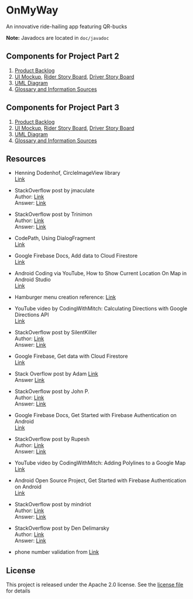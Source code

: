 # OnMyWay


An innovative ride-hailing app featuring QR-bucks

**Note:** Javadocs are located in `doc/javadoc`


## Components for Project Part 2
1. [Product Backlog](ProjectPart2/Product_Backlog.pdf)
2. [UI Mockup](ProjectPart2/UI_mockup.pdf), [Rider Story Board](ProjectPart2/RiderStoryBoard.pdf), [Driver Story Board](ProjectPart2/DriverStoryBoard.pdf)
3. [UML Diagram](ProjectPart2/UML.pdf)
4. [Glossary and Information Sources](../../wiki)


## Components for Project Part 3
1. [Product Backlog](ProjectPart3/Product_Backlog.pdf)
2. [UI Mockup](ProjectPart3/Mockup_part3.pdf), [Rider Story Board](ProjectPart3/rider_storyboard.pdf), [Driver Story Board](ProjectPart3/driver_storyboard.pdf)
3. [UML Diagram](ProjectPart3/UML_Diagram.pdf)
4. [Glossary and Information Sources](../../wiki)


## Resources
- Henning Dodenhof, CircleImageView library\
[Link](https://github.com/hdodenhof/CircleImageView)

- StackOverflow post by jmaculate\
Author: [Link](https://stackoverflow.com/users/1908451/jmaculate)\
Answer: [Link](https://stackoverflow.com/questions/12478520/how-to-set-dialogfragments-width-and-height)

- StackOverflow post by Trinimon\
Author: [Link](https://stackoverflow.com/users/2092587/trinimon)\
Answer: [Link](https://stackoverflow.com/questions/15647327/phone-number-formatting-an-edittext-in-android)

- CodePath, Using DialogFragment\
[Link](https://guides.codepath.com/android/using-dialogfragment)

- Google Firebase Docs, Add data to Cloud Firestore\
[Link](https://firebase.google.com/docs/firestore/manage-data/add-data)

- Android Coding via YouTube, How to Show Current Location On Map in Android Studio\
[Link](https://www.youtube.com/watch?v=boyyLhXAZAQ&t=22s)

- Hamburger menu creation reference: [Link](https://www.youtube.com/watch?v=ofu1IqiBNCY)

- YouTube video by CodingWithMitch: Calculating Directions with Google Directions API\
[Link](https://www.youtube.com/watch?v=f47L1SL5S0o&list=PLgCYzUzKIBE-SZUrVOsbYMzH7tPigT3gi&index=19)

- StackOverflow post by SilentKiller\
Author: [Link](https://stackoverflow.com/users/1160282/silentkiller)\
Answer: [Link](https://stackoverflow.com/questions/18225365/show-error-on-the-tip-of-the-edit-text-android)

- Google Firebase, Get data with Cloud Firestore\
[Link](https://firebase.google.com/docs/firestore/query-data/get-data)

- Stack Overflow post by Adam [Link](https://stackoverflow.com/users/6789978/adam)\
Answer [Link](https://stackoverflow.com/questions/36785542/how-to-change-the-position-of-my-location-button-in-google-maps-using-android-st)

- StackOverflow post by John P.\
Author: [Link](https://stackoverflow.com/users/1309401/john-p)\
Answer: [Link](https://stackoverflow.com/questions/2538787/how-to-display-an-output-of-float-data-with-2-decimal-places-in-java)

- Google Firebase Docs, Get Started with Firebase Authentication on Android\
[Link](https://firebase.google.com/docs/auth/android/start)

- StackOverflow post by Rupesh\
Author: [Link](https://stackoverflow.com/users/787438/rupesh)\
Answer: [Link](https://stackoverflow.com/questions/994840/how-to-create-our-own-listener-interface-in-android)

- YouTube video by CodingWithMitch: Adding Polylines to a Google Map\
[Link](https://www.youtube.com/watch?v=xl0GwkLNpNI&list=PLgCYzUzKIBE-SZUrVOsbYMzH7tPigT3gi&index=20)

- Android Open Source Project, Get Started with Firebase Authentication on Android\
[Link](https://firebase.google.com/docs/auth/android/start?authuser=1)

- StackOverflow post by mindriot\
Author: [Link](https://stackoverflow.com/users/1011746/mindriot)\
Answer: [Link](https://stackoverflow.com/questions/1819142/how-should-i-validate-an-e-mail-address)

- StackOverflow post by Den Delimarsky\
Author: [Link](https://stackoverflow.com/users/303696/den-delimarsky)\
Answer: [Link](https://stackoverflow.com/questions/4846484/md5-hashing-in-android)

- phone number validation from [Link](http://tutorialspots.com/android-how-to-check-a-valid-phone-number-2382.html)


## License
This project is released under the Apache 2.0 license. See the [license file](LICENSE.md) for details
